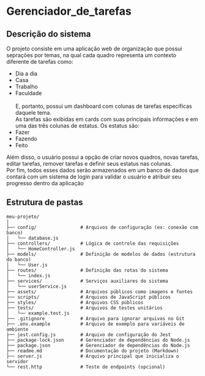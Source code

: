 # Gerenciador_de_tarefas

## Descrição do sistema 
O projeto consiste em uma aplicação web de organização que possui seprações por temas, na qual cada quadro representa um contexto diferente de tarefas como:<br>
- Dia a dia<br>
- Casa<br>
- Trabalho <br>
- Faculdade <br>
<br> E, portanto, possui um dashboard com colunas de tarefas específicas daquele tema. <br>
As tarefas são exibidas em cards com suas principais informações e em uma das três colunas de estatus.
Os estatus são: <br>
- Fazer <br>
- Fazendo <br>
- Feito <br>

Além disso, o usuário possui a opção de criar novos quadros, novas tarefas, editar tarefas, remover tarefas e definir seus estatus nas colunas. <br>
Por fim, todos esses dados serão armazenados em um banco de dados que contará com um sistema de login para validar o usuário e atribuir seu progresso dentro da aplicação

## Estrutura de pastas 
```
meu-projeto/
│
├── config/                # Arquivos de configuração (ex: conexão com banco)
│   └── database.js
├── controllers/           # Lógica de controle das requisições
│   └── HomeController.js
├── models/                # Definição de modelos de dados (estrutura do banco)
│   └── User.js
├── routes/                # Definição das rotas do sistema
│   └── index.js
├── services/              # Serviços auxiliares do sistema
│   └── userService.js
├── assets/                # Arquivos públicos como imagens e fontes
├── scripts/               # Arquivos de JavaScript públicos
├── styles/                # Arquivos CSS públicos
├── tests/                 # Arquivos de testes unitários
│   └── example.test.js
├── .gitignore             # Arquivo para ignorar arquivos no Git
├── .env.example           # Arquivo de exemplo para variáveis de ambiente
├── jest.config.js         # Arquivo de configuração do Jest
├── package-lock.json      # Gerenciador de dependências do Node.js
├── package.json           # Gerenciador de dependências do Node.js
├── readme.md              # Documentação do projeto (Markdown)
├── server.js              # Arquivo principal que inicializa o servidor
└── rest.http              # Teste de endpoints (opcional)
```
